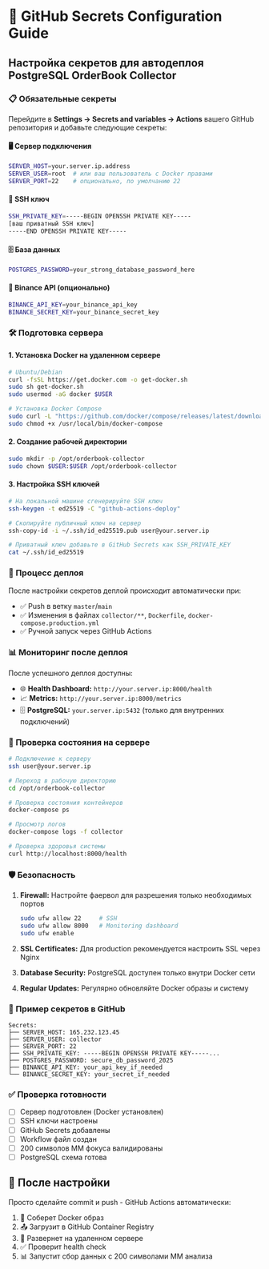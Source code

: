 # 🔐 GitHub Secrets Configuration Guide

## Настройка секретов для автодеплоя PostgreSQL OrderBook Collector

### 📋 Обязательные секреты

Перейдите в **Settings → Secrets and variables → Actions** вашего GitHub репозитория и добавьте следующие секреты:

#### 🖥️ Сервер подключения
```bash
SERVER_HOST=your.server.ip.address
SERVER_USER=root  # или ваш пользователь с Docker правами
SERVER_PORT=22    # опционально, по умолчанию 22
```

#### 🔑 SSH ключ
```bash
SSH_PRIVATE_KEY=-----BEGIN OPENSSH PRIVATE KEY-----
[ваш приватный SSH ключ]
-----END OPENSSH PRIVATE KEY-----
```

#### 🗄️ База данных
```bash
POSTGRES_PASSWORD=your_strong_database_password_here
```

#### 🔗 Binance API (опционально)
```bash
BINANCE_API_KEY=your_binance_api_key
BINANCE_SECRET_KEY=your_binance_secret_key
```

### 🛠️ Подготовка сервера

#### 1. Установка Docker на удаленном сервере
```bash
# Ubuntu/Debian
curl -fsSL https://get.docker.com -o get-docker.sh
sudo sh get-docker.sh
sudo usermod -aG docker $USER

# Установка Docker Compose
sudo curl -L "https://github.com/docker/compose/releases/latest/download/docker-compose-$(uname -s)-$(uname -m)" -o /usr/local/bin/docker-compose
sudo chmod +x /usr/local/bin/docker-compose
```

#### 2. Создание рабочей директории
```bash
sudo mkdir -p /opt/orderbook-collector
sudo chown $USER:$USER /opt/orderbook-collector
```

#### 3. Настройка SSH ключей
```bash
# На локальной машине сгенерируйте SSH ключ
ssh-keygen -t ed25519 -C "github-actions-deploy"

# Скопируйте публичный ключ на сервер
ssh-copy-id -i ~/.ssh/id_ed25519.pub user@your.server.ip

# Приватный ключ добавьте в GitHub Secrets как SSH_PRIVATE_KEY
cat ~/.ssh/id_ed25519
```

### 🚀 Процесс деплоя

После настройки секретов деплой происходит автоматически при:
- ✅ Push в ветку `master`/`main`
- ✅ Изменения в файлах `collector/**`, `Dockerfile`, `docker-compose.production.yml`
- ✅ Ручной запуск через GitHub Actions

### 📊 Мониторинг после деплоя

После успешного деплоя доступны:
- 🌐 **Health Dashboard:** `http://your.server.ip:8000/health`
- 📈 **Metrics:** `http://your.server.ip:8000/metrics`
- 🗄️ **PostgreSQL:** `your.server.ip:5432` (только для внутренних подключений)

### 🔧 Проверка состояния на сервере

```bash
# Подключение к серверу
ssh user@your.server.ip

# Переход в рабочую директорию
cd /opt/orderbook-collector

# Проверка состояния контейнеров
docker-compose ps

# Просмотр логов
docker-compose logs -f collector

# Проверка здоровья системы
curl http://localhost:8000/health
```

### 🛡️ Безопасность

1. **Firewall:** Настройте фаервол для разрешения только необходимых портов
   ```bash
   sudo ufw allow 22     # SSH
   sudo ufw allow 8000   # Monitoring dashboard
   sudo ufw enable
   ```

2. **SSL Certificates:** Для production рекомендуется настроить SSL через Nginx
3. **Database Security:** PostgreSQL доступен только внутри Docker сети
4. **Regular Updates:** Регулярно обновляйте Docker образы и систему

### 📝 Пример секретов в GitHub

```
Secrets:
├── SERVER_HOST: 165.232.123.45
├── SERVER_USER: collector
├── SERVER_PORT: 22
├── SSH_PRIVATE_KEY: -----BEGIN OPENSSH PRIVATE KEY-----...
├── POSTGRES_PASSWORD: secure_db_password_2025
├── BINANCE_API_KEY: your_api_key_if_needed
└── BINANCE_SECRET_KEY: your_secret_if_needed
```

### ✅ Проверка готовности

- [ ] Сервер подготовлен (Docker установлен)
- [ ] SSH ключи настроены
- [ ] GitHub Secrets добавлены
- [ ] Workflow файл создан
- [ ] 200 символов MM фокуса валидированы
- [ ] PostgreSQL схема готова

## 🎯 После настройки

Просто сделайте commit и push - GitHub Actions автоматически:
1. 🔨 Соберет Docker образ
2. 📤 Загрузит в GitHub Container Registry  
3. 🚀 Развернет на удаленном сервере
4. ✅ Проверит health check
5. 📊 Запустит сбор данных с 200 символами MM анализа